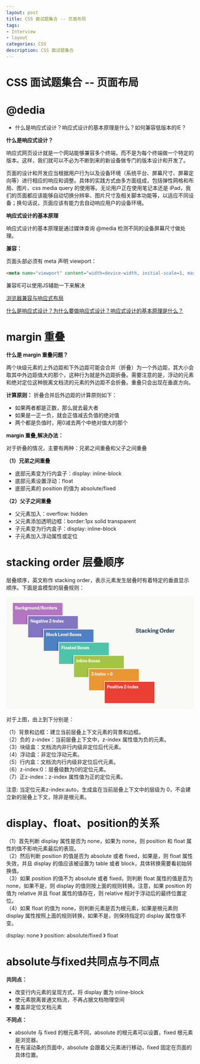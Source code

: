 ```yaml
---
layout: post
title: CSS 面试题集合 -- 页面布局
tags:
- Interview
- layout
categories: CSS
description: CSS 面试题集合
---
```


# CSS 面试题集合 -- 页面布局

# @dedia

- 什么是响应式设计？响应式设计的基本原理是什么？如何兼容低版本的IE？

**什么是响应式设计？**

响应式网页设计就是一个网站能够兼容多个终端，而不是为每个终端做一个特定的版本。这样，我们就可以不必为不断到来的新设备做专门的版本设计和开发了。

页面的设计和开发应当根据用户行为以及设备环境（系统平台、屏幕尺寸、屏幕定向等）进行相应的响应和调整。具体的实践方式由多方面组成，包括弹性网格和布局、图片、css media query 的使用等。无论用户正在使用笔记本还是 iPad，我们的页面都应该能够自动切换分辨率、图片尺寸及相关脚本功能等，以适应不同设备；换句话说，页面应该有能力去自动响应用户的设备环境。

**响应式设计的基本原理**

响应式设计的基本原理是通过媒体查询 @media 检测不同的设备屏幕尺寸做处理。

**兼容：**

页面头部必须有 meta 声明 viewport：

```html
<meta name="viewport" content="width=device-width, initial-scale=1, maximum-scale=1, user-scalable=no”>
```
兼容IE可以使用JS辅助一下来解决

[浏览器兼容与响应式布局](https://www.cnblogs.com/baiyygynui/p/5903749.html)

[什么是响应式设计？为什么要做响应式设计？响应式设计的基本原理是什么？](https://www.cnblogs.com/luckyXcc/p/5772274.html)

# margin 重叠

**什么是 margin 重叠问题？**

两个块级元素的上外边距和下外边距可能会合并（折叠）为一个外边距，其大小会取其中外边距值大的那个，这种行为就是外边距折叠。需要注意的是，浮动的元素和绝对定位这种脱离文档流的元素的外边距不会折叠。重叠只会出现在垂直方向。

**计算原则：**
折叠合并后外边距的计算原则如下：

- 如果两者都是正数，那么就去最大者  
- 如果是一正一负，就会正值减去负值的绝对值  
- 两个都是负值时，用0减去两个中绝对值大的那个  

**margin 重叠,解决办法：**

对于折叠的情况，主要有两种：兄弟之间重叠和父子之间重叠

**（1）兄弟之间重叠**

- 底部元素变为行内盒子：display: inline-block  
- 底部元素设置浮动：float  
- 底部元素的 position 的值为 absolute/fixed  

**（2）父子之间重叠**

- 父元素加入：overflow: hidden  
- 父元素添加透明边框：border:1px solid transparent  
- 子元素变为行内盒子：display: inline-block  
- 子元素加入浮动属性或定位  


# stacking order 层叠顺序

层叠顺序，英文称作 stacking order，表示元素发生层叠时有着特定的垂直显示顺序。下面是盒模型的层叠规则：

<div class="rd">
    <img src="/assets/images/2023/7-8-9/z-index.png" alt="">
</div>

对于上图，由上到下分别是：

（1）背景和边框：建立当前层叠上下文元素的背景和边框。  
（2）负的 z-index：当前层叠上下文中，z-index 属性值为负的元素。  
（3）块级盒：文档流内非行内级非定位后代元素。  
（4）浮动盒：非定位浮动元素。  
（5）行内盒：文档流内行内级非定位后代元素。  
（6）z-index:0：层叠级数为0的定位元素。  
（7）正z-index：z-index 属性值为正的定位元素。  

注意: 当定位元素z-index:auto，生成盒在当前层叠上下文中的层级为 0，不会建立新的层叠上下文，除非是根元素。

# display、float、position的关系

（1）首先判断 display 属性是否为 none，如果为 none，则 position 和 float 属性的值不影响元素最后的表现。  
（2）然后判断 position 的值是否为 absolute 或者 fixed，如果是，则 float 属性失效，并且 display 的值应该被设置为 table 或者 block，具体转换需要看初始转换值。  
（3）如果 position 的值不为 absolute 或者 fixed，则判断 float 属性的值是否为 none，如果不是，则 display 的值则按上面的规则转换。注意，如果 position 的值为 relative 并且 float 属性的值存在，则 relative 相对于浮动后的最终位置定位。  
（4）如果 float 的值为 none，则判断元素是否为根元素，如果是根元素则 display 属性按照上面的规则转换，如果不是，则保持指定的 display 属性值不变。  

display: none  》 position: absolute/fixed  》 float

# absolute与fixed共同点与不同点

**共同点：**

- 改变行内元素的呈现方式，将 display 置为 inline-block  
- 使元素脱离普通文档流，不再占据文档物理空间  
- 覆盖非定位文档元素  

**不同点：**

- absolute 与 fixed 的根元素不同，absolute 的根元素可以设置，fixed 根元素是浏览器。  
- 在有滚动条的页面中，absolute 会跟着父元素进行移动，fixed 固定在页面的具体位置。  




